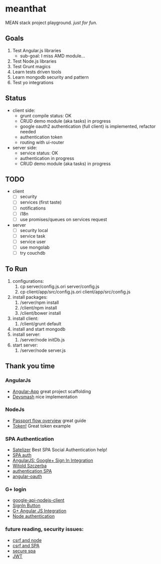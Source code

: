 meanthat
========

MEAN stack project playground. *just for fun.*

## Goals

1. Test Angular.js libraries
    - sub-goal: I miss AMD module... 
2. Test Node.js libraries
3. Test Grunt magics
4. Learn tests driven tools
5. Learn mongodb security and pattern
6. Test yo integrations

## Status

- client side:
    - grunt compile status: OK
    - CRUD demo module (aka tasks) in progress
    - google oauth2 authentication (full client) is implemented, refactor needed
    - authentication token
    - routing with ui-router
- server side:
    - service status: OK
    - authentication in progress
    - CRUD demo module (aka tasks) in progress

## TODO

- client
    - [ ] security
    - [ ] services (first taste)
    - [ ] notifications
    - [ ] i18n
    - [ ] use promises/queues on services request
- server
    - [ ] security local
    - [ ] service task
    - [ ] service user
    - [ ] use mongolab
    - [ ] try couchdb

## To Run

1. configurations:
    1. cp server/config.js.ori server/config.js
    2. cp client/app/src/config.js.ori client/app/src/config.js
2. install packages:
    1. /server/npm install
    2. /client/npm install
    3. /client/bower install
3. install client:
    1. /client/grunt default
4. install and start mongodb
5. install server:
    1. /server/node initDb.js
6. start server:
    1. /server/node server.js

## Thank you time

### AngularJs
- [Angular-App](https://github.com/angular-app/angular-app) great project scaffolding 
- [Devsmash](http://devsmash.com/blog/implementing-max-login-attempts-with-mongoose) nice implementation

### NodeJs
- [Passport flow overview](http://toon.io/understanding-passportjs-authentication-flow/) great guide
- [Token!](https://auth0.com/blog/2014/01/07/angularjs-authentication-with-cookies-vs-token/) Great token example

### SPA Authentication
- [Satelizer](https://github.com/sahat/satellizer) Best SPA Social Authentication help!
- [SPA auth](http://www.webdeveasy.com/single-page-application-authentication/)
- [AngularJS: Google+ Sign In Integration](https://blog.codecentric.de/en/2014/06/angularjs-google-sign-integration/)
- [Witold Szczerba](https://github.com/witoldsz/angular-http-auth)
- [authentication SPA](http://madhatted.com/2014/6/17/authentication-for-single-page-apps)
- [angular-oauth](https://github.com/enginous/angular-oauth)

### G+ login
- [google-api-nodejs-client](https://github.com/google/google-api-nodejs-client/)
- [SignIn Button](http://garage.socialisten.at/2013/03/hacking-google-plus-the-sign-in-button/)
- [G+ Angular JS Integration](https://blog.codecentric.de/en/2014/06/angularjs-google-sign-integration/)
- [Node authentication](http://scotch.io/tutorials/javascript/easy-node-authentication-linking-all-accounts-together)

### future reading, security issues:
- [csrf and node](http://sporcic.org/2012/06/csrf-with-nodejs-and-express/)
- [csrf and SPA](http://www.mircozeiss.com/lockit-050-auth-for-single-page-apps-and-csrf/)
- [secure spa](http://danielstudds.com/setting-up-passport-js-secure-spa-part-1/)
- [JWT](http://jwt.io/)